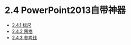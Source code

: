 # 2.4  PowerPoint2013自带神器

* [2.4.1  标尺](chapter2-4-1.md)
* [2.4.2  网格](chapter2-4-2.md)
* [2.4.3  参考线](chapter2-4-3.md)

